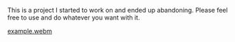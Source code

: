This is a project I started to work on and ended up abandoning. Please feel free to use and do whatever you want with it.

[example.webm](https://github.com/jordanbr20/Ball-Drop/assets/30568107/0815f3de-fe50-4e8c-a6a8-1cebedd019b0)
